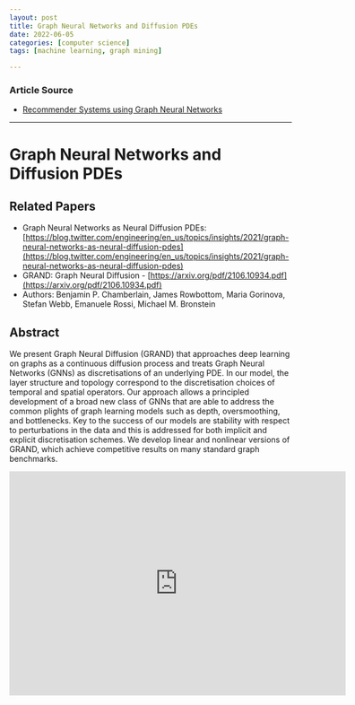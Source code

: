 ```yaml
---
layout: post
title: Graph Neural Networks and Diffusion PDEs
date: 2022-06-05
categories: [computer science]
tags: [machine learning, graph mining]

---
```


### Article Source

* [Recommender Systems using Graph Neural Networks](https://www.youtube.com/watch?v=9SMbH18nMUg)


---

# Graph Neural Networks and Diffusion PDEs


## Related Papers

* Graph Neural Networks as Neural Diffusion PDEs: [https://blog.twitter.com/engineering/en_us/topics/insights/2021/graph-neural-networks-as-neural-diffusion-pdes](https://blog.twitter.com/engineering/en_us/topics/insights/2021/graph-neural-networks-as-neural-diffusion-pdes)
* GRAND: Graph Neural Diffusion - [https://arxiv.org/pdf/2106.10934.pdf](https://arxiv.org/pdf/2106.10934.pdf)
* Authors: Benjamin P. Chamberlain, James Rowbottom, Maria Gorinova, Stefan Webb, Emanuele Rossi, Michael M. Bronstein 


## Abstract

We present Graph Neural Diffusion (GRAND) that approaches deep learning on graphs as a continuous diffusion process and treats Graph Neural Networks (GNNs) as discretisations of an underlying PDE. In our model, the layer structure and topology correspond to the discretisation choices of temporal and spatial operators. Our approach allows a principled development of a broad new class of GNNs that are able to address the common plights of graph learning models such as
depth, oversmoothing, and bottlenecks. Key to the success of our models are stability with respect to perturbations in the data and this is addressed for both implicit and explicit discretisation schemes. We develop linear and nonlinear versions of GRAND, which achieve competitive results on many standard graph benchmarks.


<iframe width="600" height="400" src="https://www.youtube.com/embed/9SMbH18nMUg" title="YouTube video player" frameborder="0" allow="accelerometer; autoplay; clipboard-write; encrypted-media; gyroscope; picture-in-picture" allowfullscreen></iframe>